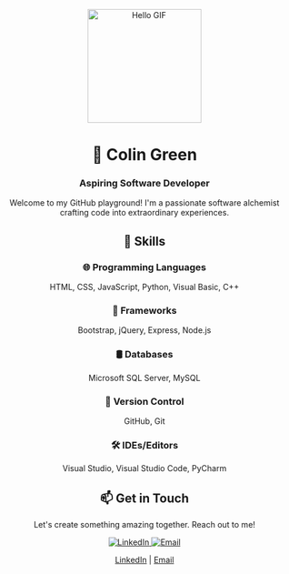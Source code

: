 <!-- Header -->
<p align="center">
  <img src="https://i.pinimg.com/originals/b7/43/52/b743527a755c9e382579da4eb63c03d1.gif" width="200" height="200" alt="Hello GIF">
</p>

<!-- Title -->
<h1 align="center">🚀 Colin Green</h1>

<!-- Subtitle -->
<h3 align="center">Aspiring Software Developer</h3>

<!-- Introduction -->
<p align="center">
  Welcome to my GitHub playground! I'm a passionate software alchemist crafting code into extraordinary experiences.
</p>

<!-- Skills Section -->
<h2 align="center">💼 Skills</h2>

<!-- Programming Languages -->
<div align="center">
  <h3>🌐 Programming Languages</h3>
  <p>HTML, CSS, JavaScript, Python, Visual Basic, C++</p>
</div>

<!-- Frameworks -->
<div align="center">
  <h3>🚀 Frameworks</h3>
  <p>Bootstrap, jQuery, Express, Node.js</p>
</div>

<!-- Databases -->
<div align="center">
  <h3>🛢️ Databases</h3>
  <p>Microsoft SQL Server, MySQL</p>
</div>

<!-- Version Control -->
<div align="center">
  <h3>🔗 Version Control</h3>
  <p>GitHub, Git</p>
</div>

<!-- IDEs/Editors -->
<div align="center">
  <h3>🛠️ IDEs/Editors</h3>
  <p>Visual Studio, Visual Studio Code, PyCharm</p>
</div>

<!-- Contact Section -->
<h2 align="center">📫 Get in Touch</h2>

<p align="center">
  Let's create something amazing together. Reach out to me!
</p>

<!-- Social Media and Email Links -->
<p align="center">
  <a href="https://www.linkedin.com/in/yourlinkedinprofile">
    <img src="https://img.icons8.com/fluency/48/000000/linkedin.png" alt="LinkedIn">
  </a>
  <a href="mailto:youremail@example.com">
    <img src="https://img.icons8.com/color/48/000000/email.png" alt="Email">
  </a>
</p>


<p align="center">
  <a href="https://www.linkedin.com/in/yourlinkedinprofile">LinkedIn</a> | <a href="mailto:youremail@example.com">Email</a>
</p>


